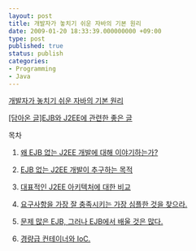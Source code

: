 ```yaml
---
layout: post
title: 개발자가 놓치기 쉬운 자바의 기본 원리
date: 2009-01-20 18:33:39.000000000 +09:00
type: post
published: true
status: publish
categories:
- Programming
- Java
---
```


[개발자가 놓치기 쉬운 자바의 기본 원리](http://dna.daum.net/technote/java/PrincipleOfJavaInternalForDeveloperEasyToLost)

[[담아온 글]EJB와 J2EE에 관련한 좋은 글](http://digicom.tistory.com/entry/%EB%8B%B4%EC%95%84%EC%98%A8-%EA%B8%80EJB%EC%99%80-J2EE%EC%97%90-%EA%B4%80%EB%A0%A8%ED%95%9C-%EC%A2%8B%EC%9D%80-%EA%B8%80)

목차

1. [왜 EJB 없는 J2EE 개발에 대해 이야기하는가?](http://cafe.naver.com/ArticleRead.nhn?clubid=11061109&listtype=A&boardtype=L&page=1&articleid=85)

2. [EJB 없는 J2EE 개발이 추구하는 목적](http://cafe.naver.com/ArticleRead.nhn?clubid=11061109&listtype=A&boardtype=L&page=1&articleid=86)

3. [대표적인 J2EE 아키텍처에 대한 비교](http://cafe.naver.com/ArticleRead.nhn?clubid=11061109&listtype=A&boardtype=L&page=1&articleid=87)

4. [요구사항을 가장 잘 충족시키는 가장 심플한 것을 찾으라.](http://cafe.naver.com/ArticleRead.nhn?clubid=11061109&listtype=A&boardtype=L&page=1&articleid=88)

5. [문제 많은 EJB, 그러나 EJB에서 배울 것은 많다.](http://cafe.naver.com/ArticleRead.nhn?clubid=11061109&listtype=A&boardtype=L&page=1&articleid=89)

6. [경량급 컨테이너와 IoC.](http://cafe.naver.com/ArticleRead.nhn?clubid=11061109&listtype=A&boardtype=L&page=1&articleid=90)
